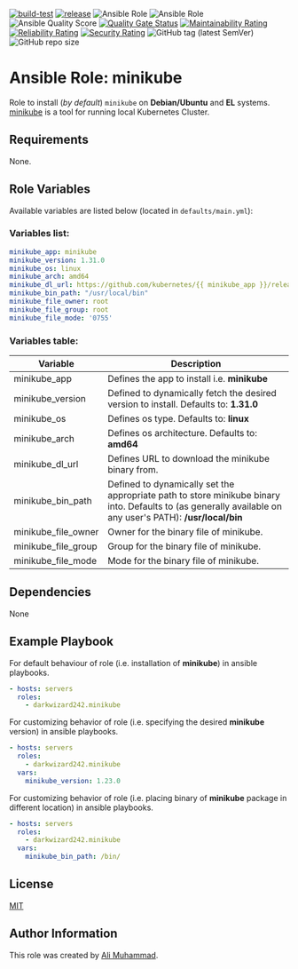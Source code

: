 [![build-test](https://github.com/darkwizard242/ansible-role-minikube/workflows/build-and-test/badge.svg?branch=master)](https://github.com/darkwizard242/ansible-role-minikube/actions?query=workflow%3Abuild-and-test) [![release](https://github.com/darkwizard242/ansible-role-minikube/workflows/release/badge.svg)](https://github.com/darkwizard242/ansible-role-minikube/actions?query=workflow%3Arelease) ![Ansible Role](https://img.shields.io/ansible/role/57207?color=dark%20green%20) ![Ansible Role](https://img.shields.io/ansible/role/d/57207?label=role%20downloads) ![Ansible Quality Score](https://img.shields.io/ansible/quality/57207?label=ansible%20quality%20score) [![Quality Gate Status](https://sonarcloud.io/api/project_badges/measure?project=ansible-role-minikube&metric=alert_status)](https://sonarcloud.io/dashboard?id=ansible-role-minikube) [![Maintainability Rating](https://sonarcloud.io/api/project_badges/measure?project=ansible-role-minikube&metric=sqale_rating)](https://sonarcloud.io/dashboard?id=ansible-role-minikube) [![Reliability Rating](https://sonarcloud.io/api/project_badges/measure?project=ansible-role-minikube&metric=reliability_rating)](https://sonarcloud.io/dashboard?id=ansible-role-minikube) [![Security Rating](https://sonarcloud.io/api/project_badges/measure?project=ansible-role-minikube&metric=security_rating)](https://sonarcloud.io/dashboard?id=ansible-role-minikube) ![GitHub tag (latest SemVer)](https://img.shields.io/github/tag/darkwizard242/ansible-role-minikube?label=release) ![GitHub repo size](https://img.shields.io/github/repo-size/darkwizard242/ansible-role-minikube?color=orange&style=flat-square)

# Ansible Role: minikube

Role to install (_by default_) `minikube` on **Debian/Ubuntu** and **EL** systems. [minikube](https://minikube.sigs.k8s.io/) is a tool for running local Kubernetes Cluster.

## Requirements

None.

## Role Variables

Available variables are listed below (located in `defaults/main.yml`):

### Variables list:

```yaml
minikube_app: minikube
minikube_version: 1.31.0
minikube_os: linux
minikube_arch: amd64
minikube_dl_url: https://github.com/kubernetes/{{ minikube_app }}/releases/download/v{{ minikube_version }}/{{ minikube_app }}-{{ minikube_os }}-{{ minikube_arch }}
minikube_bin_path: "/usr/local/bin"
minikube_file_owner: root
minikube_file_group: root
minikube_file_mode: '0755'
```

### Variables table:

Variable            | Description
------------------- | ----------------------------------------------------------------------------------------------------------------------------------------------------------
minikube_app        | Defines the app to install i.e. **minikube**
minikube_version    | Defined to dynamically fetch the desired version to install. Defaults to: **1.31.0**
minikube_os         | Defines os type. Defaults to: **linux**
minikube_arch       | Defines os architecture. Defaults to: **amd64**
minikube_dl_url     | Defines URL to download the minikube binary from.
minikube_bin_path   | Defined to dynamically set the appropriate path to store minikube binary into. Defaults to (as generally available on any user's PATH): **/usr/local/bin**
minikube_file_owner | Owner for the binary file of minikube.
minikube_file_group | Group for the binary file of minikube.
minikube_file_mode  | Mode for the binary file of minikube.

## Dependencies

None

## Example Playbook

For default behaviour of role (i.e. installation of **minikube**) in ansible playbooks.

```yaml
- hosts: servers
  roles:
    - darkwizard242.minikube
```

For customizing behavior of role (i.e. specifying the desired **minikube** version) in ansible playbooks.

```yaml
- hosts: servers
  roles:
    - darkwizard242.minikube
  vars:
    minikube_version: 1.23.0
```

For customizing behavior of role (i.e. placing binary of **minikube** package in different location) in ansible playbooks.

```yaml
- hosts: servers
  roles:
    - darkwizard242.minikube
  vars:
    minikube_bin_path: /bin/
```

## License

[MIT](https://github.com/darkwizard242/ansible-role-minikube/blob/master/LICENSE)

## Author Information

This role was created by [Ali Muhammad](https://www.alimuhammad.dev/).
